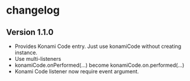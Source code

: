 # changelog

## Version 1.1.0

 * Provides Konami Code entry. Just use konamiCode without creating instance.
 * Use multi-listeners
 * konamiCode.onPerformed(...) become konamiCode.on.performed(...)
 * Konami Code listener now require event argument.
